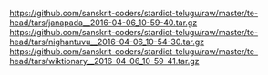 <https://github.com/sanskrit-coders/stardict-telugu/raw/master/te-head/tars/janapada__2016-04-06_10-59-40.tar.gz>
<https://github.com/sanskrit-coders/stardict-telugu/raw/master/te-head/tars/nighantuvu__2016-04-06_10-54-30.tar.gz>
<https://github.com/sanskrit-coders/stardict-telugu/raw/master/te-head/tars/wiktionary__2016-04-06_10-59-41.tar.gz>
